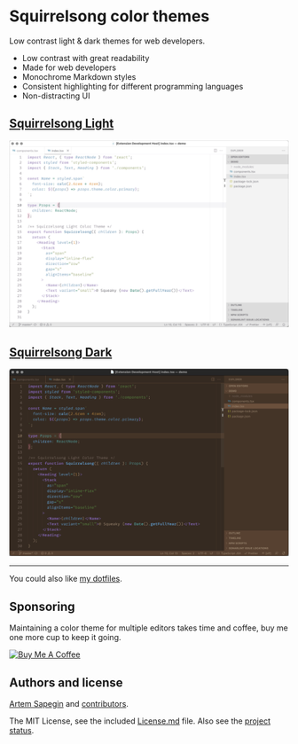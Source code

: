# Squirrelsong color themes

Low contrast light & dark themes for web developers.

- Low contrast with great readability
- Made for web developers
- Monochrome Markdown styles
- Consistent highlighting for different programming languages
- Non-distracting UI

## [Squirrelsong Light](light)

[![Squirrelsong Light color theme](light/VSCode/SquirrelsongLight/screenshot.png)](light)

## [Squirrelsong Dark](dark)

[![Squirrelsong Dark color theme](dark/VSCode/SquirrelsongDark/screenshot.png)](dark)

---

You could also like [my dotfiles](https://github.com/sapegin/dotfiles).

## Sponsoring

Maintaining a color theme for multiple editors takes time and coffee, buy me one more cup to keep it going.

<a href="https://www.buymeacoffee.com/sapegin" target="_blank"><img src="https://cdn.buymeacoffee.com/buttons/lato-orange.png" alt="Buy Me A Coffee" height="51" width="217" ></a>

## Authors and license

[Artem Sapegin](https://sapegin.me) and [contributors](https://github.com/sapegin/squirrelsong/graphs/contributors).

The MIT License, see the included [License.md](License.md) file. Also see the [project status](https://github.com/sapegin/squirrelsong/discussions/4).

